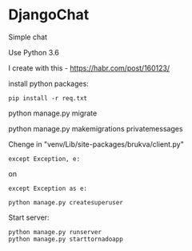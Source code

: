 # DjangoChat
Simple chat

Use Python 3.6

I create with this - https://habr.com/post/160123/

install python packages:
```
pip install -r req.txt
```

python manage.py migrate

python manage.py makemigrations privatemessages

Chenge in "venv/Lib/site-packages/brukva/client.py"
```
except Exception, e:
```
on 
```
except Exception as e:
```

```
python manage.py createsuperuser
```

Start server:
```
python manage.py runserver
python manage.py starttornadoapp
```